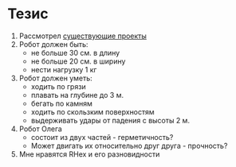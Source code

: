 # Тезис

1. Рассмотрел [существующие проекты](./existing.md)
1. Робот должен быть:
    * не больше 30 см. в длину
    * не больше 20 см. в ширину
    * нести нагрузку 1 кг
1. Робот должен уметь:
    * ходить по грязи
    * плавать на глубине до 3 м.
    * бегать по камням
    * ходить по скользким поверхностям
    * выдерживать удары от падения с высоты 2 м.
1. Робот Олега
    * состоит из двух частей - герметичность?
    * Может двигать их относительно друг друга - прочность?
1. Мне нравятся RHex и его разновидности
